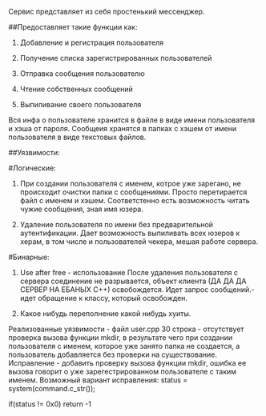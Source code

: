 Сервис представляет из себя простенький мессенджер. 

##Предоставляет такие функции как:

1.	 Добавление и регистрация пользователя

2.	Получение списка зарегистрированных пользователей

3.	Отправка сообщения пользователю

4.	Чтение собственных сообщений

5.	Выпиливание своего пользователя

Вся инфа о пользователе хранится в файле в виде имени пользователя и хэша от пароля. Сообщеия хранятся в папках с хэшем от имени пользователя в виде текстовых файлов.


##Уязвимости:

#Логические:

1.	При создании пользователя с именем, котрое уже зарегано, не происходит очистки папки с сообщениями. Просто перетирается файл с именем и хэшем. Соответстенно есть возможность читать чужие сообщения, зная имя юзера.

2.	Удаление пользователя по имени без предварительной аутентификации. Дает возможность выпиливать всех юзеров к херам, в том числе и пользователей чекера, мешая работе сервера.

#Бинарные:

1.	Use after free - использование После удаления пользователя с сервера соединение не разрывается, объект клиента (ДА ДА ДА СЕРВЕР НА ЕБАНЫХ С++) освобождется. Идет запрос сообщений.- идет обращение к классу, который освобожден.

2.	Какое нибудь переполнение какой нибудь хуиты.

Реализованные уязвимости - файл user.cpp 30 строка - отсутствует проверка вызова функции mkdir, в результате чего при создании пользователя с именем, которое уже занято папка не создается, а пользователь добавляется без проверки на существование. Исправление - добавить проверку вызова функции mkdir, ошибка ее вызова говорит о уже зарегестрированном пользователе с таким именем.
Возможный вариант исправления:
status = system(command.c_str());
    
if(status != 0x0)
    return -1
